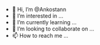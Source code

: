 - 👋 Hi, I’m @Ankostann
- 👀 I’m interested in ...
- 🌱 I’m currently learning ...
- 💞️ I’m looking to collaborate on ...
- 📫 How to reach me ...

<!---
Ankostann/Ankostann is a ✨ special ✨ repository because its `README.md` (this file) appears on your GitHub profile.
You can click the Preview link to take a look at your changes.
--->
